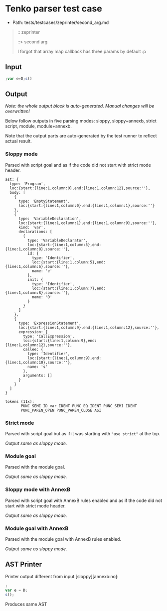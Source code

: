 # Tenko parser test case

- Path: tests/testcases/zeprinter/second_arg.md

> :: zeprinter
>
> ::> second arg
>
> I forgot that array map callback has three params by default :p

## Input

`````js
;var e=D;s()
`````

## Output

_Note: the whole output block is auto-generated. Manual changes will be overwritten!_

Below follow outputs in five parsing modes: sloppy, sloppy+annexb, strict script, module, module+annexb.

Note that the output parts are auto-generated by the test runner to reflect actual result.

### Sloppy mode

Parsed with script goal and as if the code did not start with strict mode header.

`````
ast: {
  type: 'Program',
  loc:{start:{line:1,column:0},end:{line:1,column:12},source:''},
  body: [
    {
      type: 'EmptyStatement',
      loc:{start:{line:1,column:0},end:{line:1,column:1},source:''}
    },
    {
      type: 'VariableDeclaration',
      loc:{start:{line:1,column:1},end:{line:1,column:9},source:''},
      kind: 'var',
      declarations: [
        {
          type: 'VariableDeclarator',
          loc:{start:{line:1,column:5},end:{line:1,column:8},source:''},
          id: {
            type: 'Identifier',
            loc:{start:{line:1,column:5},end:{line:1,column:6},source:''},
            name: 'e'
          },
          init: {
            type: 'Identifier',
            loc:{start:{line:1,column:7},end:{line:1,column:8},source:''},
            name: 'D'
          }
        }
      ]
    },
    {
      type: 'ExpressionStatement',
      loc:{start:{line:1,column:9},end:{line:1,column:12},source:''},
      expression: {
        type: 'CallExpression',
        loc:{start:{line:1,column:9},end:{line:1,column:12},source:''},
        callee: {
          type: 'Identifier',
          loc:{start:{line:1,column:9},end:{line:1,column:10},source:''},
          name: 's'
        },
        arguments: []
      }
    }
  ]
}

tokens (11x):
       PUNC_SEMI ID_var IDENT PUNC_EQ IDENT PUNC_SEMI IDENT
       PUNC_PAREN_OPEN PUNC_PAREN_CLOSE ASI
`````

### Strict mode

Parsed with script goal but as if it was starting with `"use strict"` at the top.

_Output same as sloppy mode._

### Module goal

Parsed with the module goal.

_Output same as sloppy mode._

### Sloppy mode with AnnexB

Parsed with script goal with AnnexB rules enabled and as if the code did not start with strict mode header.

_Output same as sloppy mode._

### Module goal with AnnexB

Parsed with the module goal with AnnexB rules enabled.

_Output same as sloppy mode._

## AST Printer

Printer output different from input [sloppy][annexb:no]:

````js
;
var e = D;
s();
````

Produces same AST
